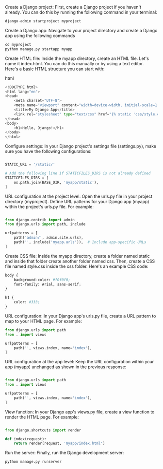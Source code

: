 Create a Django project:
First, create a Django project if you haven't already. You can do this by running the following command in your terminal:

~~~python
django-admin startproject myproject
~~~
Create a Django app:
Navigate to your project directory and create a Django app using the following commands
~~~python
cd myproject
python manage.py startapp myapp


~~~
Create HTML file:
Inside the myapp directory, create an HTML file. Let's name it index.html. You can do this manually or by using a text editor. Here's a basic HTML structure you can start with:

html
~~~python
<!DOCTYPE html>
<html lang="en">
<head>
    <meta charset="UTF-8">
    <meta name="viewport" content="width=device-width, initial-scale=1.0">
    <title>My Django App</title>
    <link rel="stylesheet" type="text/css" href="{% static 'css/style.css' %}">
</head>
<body>
    <h1>Hello, Django!</h1>
</body>
</html>

~~~
Configure settings:
In your Django project's settings file (settings.py), make sure you have the following configurations:

~~~python

STATIC_URL = '/static/'

# Add the following line if STATICFILES_DIRS is not already defined
STATICFILES_DIRS = [
    os.path.join(BASE_DIR, 'myapp/static'),
]


~~~
URL configuration at the project level:
Open the urls.py file in your project directory (myproject). Define URL patterns for your Django app (myapp) within the project's urls.py file. For example:

~~~python

from django.contrib import admin
from django.urls import path, include

urlpatterns = [
    path('admin/', admin.site.urls),
    path('', include('myapp.urls')),  # Include app-specific URLs
]
~~~
Create CSS file:
Inside the myapp directory, create a folder named static and inside that folder create another folder named css. Then, create a CSS file named style.css inside the css folder. Here's an example CSS code:

~~~python
body {
    background-color: #f0f0f0;
    font-family: Arial, sans-serif;
}

h1 {
    color: #333;
}

~~~

URL configuration:
In your Django app's urls.py file, create a URL pattern to map to your HTML page. For example:

~~~python
from django.urls import path
from . import views

urlpatterns = [
    path('', views.index, name='index'),
]

~~~

URL configuration at the app level:
Keep the URL configuration within your app (myapp) unchanged as shown in the previous response:

~~~python

from django.urls import path
from . import views

urlpatterns = [
    path('', views.index, name='index'),
]
~~~
View function:
In your Django app's views.py file, create a view function to render the HTML page. For example:

~~~python

from django.shortcuts import render

def index(request):
    return render(request, 'myapp/index.html')

~~~
Run the server:
Finally, run the Django development server:
~~~python
python manage.py runserver
~~~
